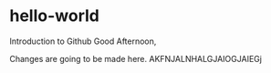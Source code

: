 # hello-world
Introduction to Github
Good Afternoon, 

Changes are going to be made here.
AKFNJALNHALGJAIOGJAIEGj

